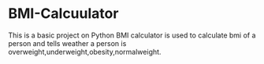 # BMI-Calcuulator
This is a basic project on Python BMI calculator is used to calculate bmi of  a person and tells weather a person is overweight,underweight,obesity,normalweight.

